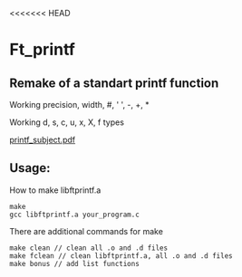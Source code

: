 <<<<<<< HEAD
# Ft_printf

## Remake of a standart printf function
Working precision, width, #, ' ', -, +, *

Working d, s, c, u, x, X, f types

[printf_subject.pdf](https://github.com/GalinaMonitor/ft_printf/files/6797731/printf_subject.pdf)

## Usage:
How to make libftprintf.a

	make
	gcc libftprintf.a your_program.c
There are additional commands for make

	make clean // clean all .o and .d files
	make fclean // clean libftprintf.a, all .o and .d files
	make bonus // add list functions
